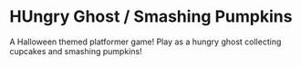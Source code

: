 # HUngry Ghost / Smashing Pumpkins

A Halloween themed platformer game! Play as a hungry ghost collecting cupcakes and smashing pumpkins!

